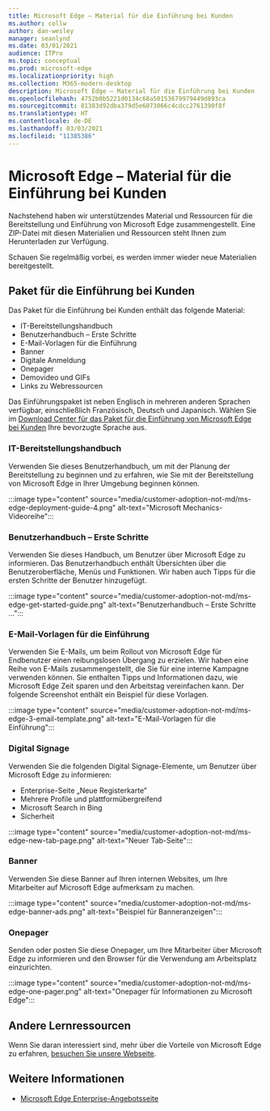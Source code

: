 ```yaml
---
title: Microsoft Edge – Material für die Einführung bei Kunden
ms.author: collw
author: dan-wesley
manager: seanlynd
ms.date: 03/01/2021
audience: ITPro
ms.topic: conceptual
ms.prod: microsoft-edge
ms.localizationpriority: high
ms.collection: M365-modern-desktop
description: Microsoft Edge – Material für die Einführung bei Kunden
ms.openlocfilehash: 4752b0b5221d0134c68a50153679979449d893ca
ms.sourcegitcommit: 81383d92dba379d5e6073066c4cdcc2761390f8f
ms.translationtype: HT
ms.contentlocale: de-DE
ms.lasthandoff: 03/03/2021
ms.locfileid: "11385386"
---
```

# <a name="customer-adoption-materials-for-microsoft-edge"></a>Microsoft Edge – Material für die Einführung bei Kunden

Nachstehend haben wir unterstützendes Material und Ressourcen für die Bereitstellung und Einführung von Microsoft Edge zusammengestellt. Eine ZIP-Datei mit diesen Materialien und Ressourcen steht Ihnen zum Herunterladen zur Verfügung.

Schauen Sie regelmäßig vorbei, es werden immer wieder neue Materialien bereitgestellt.

## <a name="customer-adoption-kit"></a>Paket für die Einführung bei Kunden

Das Paket für die Einführung bei Kunden enthält das folgende Material:

- IT-Bereitstellungshandbuch
- Benutzerhandbuch – Erste Schritte
- E-Mail-Vorlagen für die Einführung
- Banner
- Digitale Anmeldung
- Onepager
- Demovideo und GIFs
- Links zu Webressourcen

Das Einführungspaket ist neben Englisch in mehreren anderen Sprachen verfügbar, einschließlich Französisch, Deutsch und Japanisch. Wählen Sie im [Download Center für das Paket für die Einführung von Microsoft Edge bei Kunden](https://www.microsoft.com/download/details.aspx?id=102119) Ihre bevorzugte Sprache aus.

### <a name="it-deployment-guide"></a>IT-Bereitstellungshandbuch

Verwenden Sie dieses Benutzerhandbuch, um mit der Planung der Bereitstellung zu beginnen und zu erfahren, wie Sie mit der Bereitstellung von Microsoft Edge in Ihrer Umgebung beginnen können.

:::image type="content" source="media/customer-adoption-not-md/ms-edge-deployment-guide-4.png" alt-text="Microsoft Mechanics-Videoreihe":::

### <a name="how-to-get-started-user-guide"></a>Benutzerhandbuch – Erste Schritte

Verwenden Sie dieses Handbuch, um Benutzer über Microsoft Edge zu informieren. Das Benutzerhandbuch enthält Übersichten über die Benutzeroberfläche, Menüs und Funktionen. Wir haben auch Tipps für die ersten Schritte der Benutzer hinzugefügt.

:::image type="content" source="media/customer-adoption-not-md/ms-edge-get-started-guide.png" alt-text="Benutzerhandbuch – Erste Schritte ...":::

### <a name="adoption-email-templates"></a>E-Mail-Vorlagen für die Einführung

Verwenden Sie E-Mails, um beim Rollout von Microsoft Edge für Endbenutzer einen reibungslosen Übergang zu erzielen. Wir haben eine Reihe von E-Mails zusammengestellt, die Sie für eine interne Kampagne verwenden können. Sie enthalten Tipps und Informationen dazu, wie Microsoft Edge Zeit sparen und den Arbeitstag vereinfachen kann. Der folgende Screenshot enthält ein Beispiel für diese Vorlagen.

:::image type="content" source="media/customer-adoption-not-md/ms-edge-3-email-template.png" alt-text="E-Mail-Vorlagen für die Einführung":::

### <a name="digital-signage"></a>Digital Signage

Verwenden Sie die folgenden Digital Signage-Elemente, um Benutzer über Microsoft Edge zu informieren:

- Enterprise-Seite „Neue Registerkarte”
- Mehrere Profile und plattformübergreifend
- Microsoft Search in Bing
- Sicherheit

:::image type="content" source="media/customer-adoption-not-md/ms-edge-new-tab-page.png" alt-text="Neuer Tab-Seite":::

### <a name="banners"></a>Banner

Verwenden Sie diese Banner auf Ihren internen Websites, um Ihre Mitarbeiter auf Microsoft Edge aufmerksam zu machen.

:::image type="content" source="media/customer-adoption-not-md/ms-edge-banner-ads.png" alt-text="Beispiel für Banneranzeigen":::

### <a name="one-pagers"></a>Onepager

Senden oder posten Sie diese Onepager, um Ihre Mitarbeiter über Microsoft Edge zu informieren und den Browser für die Verwendung am Arbeitsplatz einzurichten.

:::image type="content" source="media/customer-adoption-not-md/ms-edge-one-pager.png" alt-text="Onepager für Informationen zu Microsoft Edge":::

## <a name="other-learning-resources"></a>Andere Lernressourcen

Wenn Sie daran interessiert sind, mehr über die Vorteile von Microsoft Edge zu erfahren, [besuchen Sie unsere Webseite](https://www.microsoft.com/edge/business).

## <a name="see-also"></a>Weitere Informationen

- [Microsoft Edge Enterprise-Angebotsseite](https://aka.ms/EdgeEnterprise)
